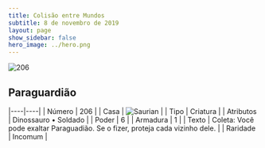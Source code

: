 ```yaml
---
title: Colisão entre Mundos
subtitle: 8 de novembro de 2019
layout: page
show_sidebar: false
hero_image: ../hero.png
---
```


![206](https://cdn.keyforgegame.com/media/card_front/pt/452_206_V3Q7V84WM5VJ_pt.png)

## Paraguardião

|----|----|
| Número | 206 |
| Casa | ![Saurian](https://archonarcana.com/images/thumb/9/9e/Saurian_P.png/22px-Saurian_P.png "Sauro") |
| Tipo | Criatura |
| Atributos | Dinossauro • Soldado |
| Poder | 6 |
| Armadura | 1 |
| Texto | Coleta: Você pode exaltar Paraguadião. Se o fizer, proteja cada vizinho dele. |
| Raridade | Incomum |

